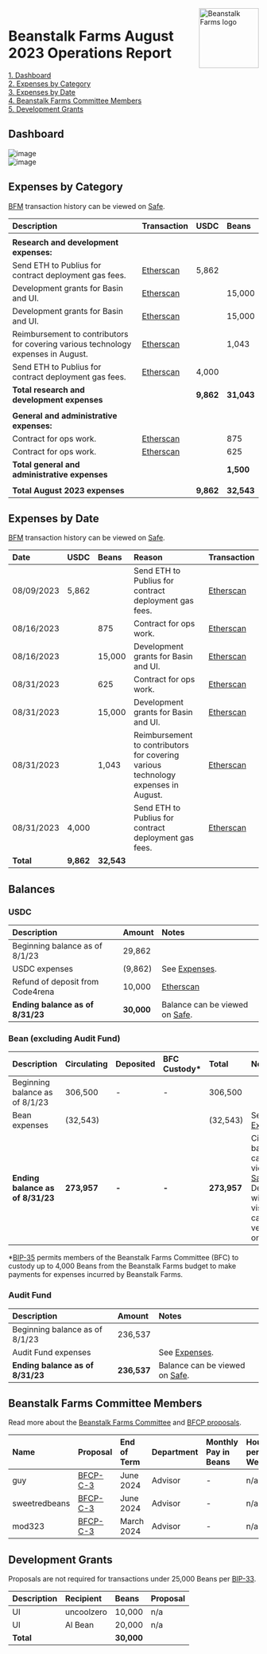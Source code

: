 <img src="https://arweave.net/jT_5PRnlx5T4olxEPanXO9m6ur5ho341aY4cmp9YNuM" alt="Beanstalk Farms logo" align="right" width="120" />

# Beanstalk Farms August 2023 Operations Report

[1. Dashboard](#dashboard)  
[2. Expenses by Category](#expenses-by-category)  
[3. Expenses by Date](#expenses-by-date)  
[4. Beanstalk Farms Committee Members](#beanstalk-farms-committee-members)  
[5. Development Grants](#development-grants)  

## Dashboard

![image](https://arweave.net/-F59xPaCRwNpxE8X4pXaC1oKJho2Md_cjvDIV2_350k)  
![image](https://arweave.net/FW3C3MHDGbmf2fPWc97wgOqPV2TY_Fggc7kLhtMt0AY)  

## Expenses by Category

[BFM](https://docs.bean.money/almanac/governance/beanstalk-farms/bfm-dashboard) transaction history can be viewed on [Safe](https://app.safe.global/eth:0x21DE18B6A8f78eDe6D16C50A167f6B222DC08DF7/transactions/history).

| Description                                                                       | Transaction                                                                                             | USDC      | Beans      |
|:----------------------------------------------------------------------------------|:--------------------------------------------------------------------------------------------------------|:----------|:-----------|
|                                                                                   |                                                                                                         |           |            |
| **Research and development expenses:**                                            |                                                                                                         |           |            |
| Send ETH to Publius for contract deployment gas fees.                             | [Etherscan](https://etherscan.io/tx/0x2bb3bb70d441b5bd5f934ebd5f091e6929b80e475df81ea10778fd5adf52276b) | 5,862     |            |
| Development grants for Basin and UI.                                              | [Etherscan](https://etherscan.io/tx/0x4ea755187b026f47457b50025a3f5cf25a9994a174aa7f24aeb6b2f1ba06acc8) |           | 15,000     |
| Development grants for Basin and UI.                                              | [Etherscan](https://etherscan.io/tx/0x29941f8918ddd71fc26d2af201e390a0593883793034a6eb8d6227abc879ae37) |           | 15,000     |
| Reimbursement to contributors for covering various technology expenses in August. | [Etherscan](https://etherscan.io/tx/0x29941f8918ddd71fc26d2af201e390a0593883793034a6eb8d6227abc879ae37) |           | 1,043      |
| Send ETH to Publius for contract deployment gas fees.                             | [Etherscan](https://etherscan.io/tx/0x29941f8918ddd71fc26d2af201e390a0593883793034a6eb8d6227abc879ae37) | 4,000     |            |
| **Total research and development expenses**                                       |                                                                                                         | **9,862** | **31,043** |
|                                                                                   |                                                                                                         |           |            |
| **General and administrative expenses:**                                          |                                                                                                         |           |            |
| Contract for ops work.                                                            | [Etherscan](https://etherscan.io/tx/0x4ea755187b026f47457b50025a3f5cf25a9994a174aa7f24aeb6b2f1ba06acc8) |           | 875        |
| Contract for ops work.                                                            | [Etherscan](https://etherscan.io/tx/0x29941f8918ddd71fc26d2af201e390a0593883793034a6eb8d6227abc879ae37) |           | 625        |
| **Total general and administrative expenses**                                     |                                                                                                         |           | **1,500**  |
|                                                                                   |                                                                                                         |           |            |
| **Total August 2023 expenses**                                                    |                                                                                                         | **9,862** | **32,543** |

## Expenses by Date

[BFM](https://docs.bean.money/almanac/governance/beanstalk-farms/bfm-dashboard) transaction history can be viewed on [Safe](https://app.safe.global/eth:0x21DE18B6A8f78eDe6D16C50A167f6B222DC08DF7/transactions/history).

| Date       | USDC      | Beans      | Reason                                                                            | Transaction                                                                                             |
|:-----------|:----------|:-----------|:----------------------------------------------------------------------------------|:--------------------------------------------------------------------------------------------------------|
| 08/09/2023 | 5,862     |            | Send ETH to Publius for contract deployment gas fees.                             | [Etherscan](https://etherscan.io/tx/0x2bb3bb70d441b5bd5f934ebd5f091e6929b80e475df81ea10778fd5adf52276b) |
| 08/16/2023 |           | 875        | Contract for ops work.                                                            | [Etherscan](https://etherscan.io/tx/0x4ea755187b026f47457b50025a3f5cf25a9994a174aa7f24aeb6b2f1ba06acc8) |
| 08/16/2023 |           | 15,000     | Development grants for Basin and UI.                                              | [Etherscan](https://etherscan.io/tx/0x4ea755187b026f47457b50025a3f5cf25a9994a174aa7f24aeb6b2f1ba06acc8) |
| 08/31/2023 |           | 625        | Contract for ops work.                                                            | [Etherscan](https://etherscan.io/tx/0x29941f8918ddd71fc26d2af201e390a0593883793034a6eb8d6227abc879ae37) |
| 08/31/2023 |           | 15,000     | Development grants for Basin and UI.                                              | [Etherscan](https://etherscan.io/tx/0x29941f8918ddd71fc26d2af201e390a0593883793034a6eb8d6227abc879ae37) |
| 08/31/2023 |           | 1,043      | Reimbursement to contributors for covering various technology expenses in August. | [Etherscan](https://etherscan.io/tx/0x29941f8918ddd71fc26d2af201e390a0593883793034a6eb8d6227abc879ae37) |
| 08/31/2023 | 4,000     |            | Send ETH to Publius for contract deployment gas fees.                             | [Etherscan](https://etherscan.io/tx/0x29941f8918ddd71fc26d2af201e390a0593883793034a6eb8d6227abc879ae37) |
| **Total**  | **9,862** | **32,543** |                                                                                   |                                                                                                         |

## Balances

### USDC

| Description                      | Amount     | Notes                                                                                                             |
|:---------------------------------|:-----------|:------------------------------------------------------------------------------------------------------------------|
| Beginning balance as of 8/1/23   | 29,862     |                                                                                                                   |
| USDC expenses                    | (9,862)    | See [Expenses](#expenses-by-category).                                                                            |
| Refund of deposit from Code4rena | 10,000     | [Etherscan](https://etherscan.io/tx/0xe211bfbb382b9323a023147f68202989a14c7e8366c627397006fe515ba9cb33)           |
| **Ending balance as of 8/31/23** | **30,000** | Balance can be viewed on [Safe](https://app.safe.global/eth:0x21DE18B6A8f78eDe6D16C50A167f6B222DC08DF7/balances). |

### Bean (excluding Audit Fund)

| Description                      | Circulating | Deposited | BFC Custody* | Total       | Notes                                                                                                                                                                                         |
|:---------------------------------|:------------|:----------|:-------------|:------------|:----------------------------------------------------------------------------------------------------------------------------------------------------------------------------------------------|
| Beginning balance as of 8/1/23   | 306,500     | -         | -            | 306,500     |                                                                                                                                                                                               |
| Bean expenses                    | (32,543)    |           |              | (32,543)    | See [Expenses](#expenses-by-category).                                                                                                                                                        |
| **Ending balance as of 8/31/23** | **273,957** | **-**     | **-**        | **273,957** | Circulating balance can be viewed on [Safe](https://app.safe.global/eth:0x21DE18B6A8f78eDe6D16C50A167f6B222DC08DF7/balances). Silo Deposits will not be visible but can be verified on-chain. |

*[BIP-35](https://arweave.net/6io_TThM36tFXmaM-AW52xygYKQ2oxUbGA8jydtanMc) permits members of the Beanstalk Farms Committee (BFC) to custody up to 4,000 Beans from the Beanstalk Farms budget to make payments for expenses incurred by Beanstalk Farms.

### Audit Fund

| Description                      | Amount      | Notes                                                                                                             |
|:---------------------------------|:------------|:------------------------------------------------------------------------------------------------------------------|
| Beginning balance as of 8/1/23   | 236,537     |                                                                                                                   |
| Audit Fund expenses              |             | See [Expenses](#expenses-by-category).                                                                            |
| **Ending balance as of 8/31/23** | **236,537** | Balance can be viewed on [Safe](https://app.safe.global/eth:0x21DE18B6A8f78eDe6D16C50A167f6B222DC08DF7/balances). |

## Beanstalk Farms Committee Members

Read more about the [Beanstalk Farms Committee](https://docs.bean.money/almanac/governance/beanstalk-farms#beanstalk-farms-committee) and [BFCP proposals](https://docs.bean.money/almanac/governance/proposals#bfcp).

| Name          | Proposal                                                                    | End of Term | Department | Monthly Pay in Beans | Hours per Week |
|:--------------|:----------------------------------------------------------------------------|:------------|:-----------|:---------------------|:---------------|
| guy           | [BFCP-C-3](https://arweave.net/DUocfZDWPqHZIgK97A9-BrPVX53UEEVHSA2Ukv9h5CM) | June 2024   | Advisor    | -                    | n/a            |
| sweetredbeans | [BFCP-C-3](https://arweave.net/DUocfZDWPqHZIgK97A9-BrPVX53UEEVHSA2Ukv9h5CM) | June 2024   | Advisor    | -                    | n/a            |
| mod323        | [BFCP-C-3](https://arweave.net/nxAIOEOxENBqAO3jEDKSzS6jDRUGcgCups3p7Ljc5uc) | March 2024  | Advisor    | -                    | n/a            |

## Development Grants

Proposals are not required for transactions under 25,000 Beans per [BIP-33](https://arweave.net/-iklnExU_oJl3N2Lh0wnnGqeT8cTV0L6d6YOpbn2iKc#governance).

| Description | Recipient  | Beans      | Proposal |
|:------------|:-----------|:-----------|:---------|
| UI          | uncoolzero | 10,000     | n/a      |
| UI          | Al Bean    | 20,000     | n/a      |
| **Total**   |            | **30,000** |          |
